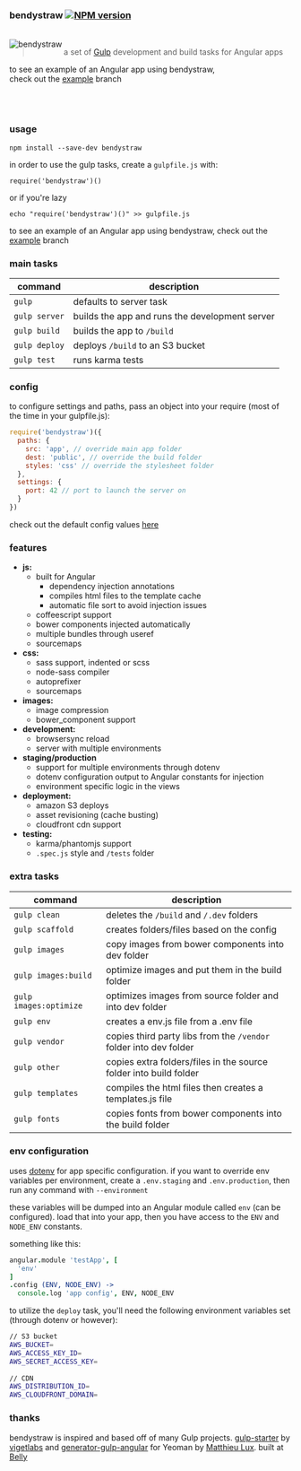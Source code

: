 ### bendystraw [![NPM version](https://img.shields.io/npm/v/bendystraw.svg?style=flat-square)](https://www.npmjs.com/package/bendystraw)
<br>

<img src="http://i.imgur.com/Pdmetdq.png" alt="bendystraw" align="left" />

> a set of [Gulp](https://github.com/gulpjs/gulp/) development and build tasks for Angular apps

to see an example of an Angular app using bendystraw, <br> check out the [example](https://github.com/brousalis/bendystraw/tree/example) branch


<br><br>

### usage

    npm install --save-dev bendystraw

in order to use the gulp tasks, create a `gulpfile.js` with:

```
require('bendystraw')()
```

or if you're lazy

```
echo "require('bendystraw')()" >> gulpfile.js
```

to see an example of an Angular app using bendystraw, check out the [example](https://github.com/brousalis/bendystraw/tree/example) branch

### main tasks

command | description
------- | ------------
`gulp` | defaults to server task
`gulp server` | builds the app and runs the development server
`gulp build` | builds the app to `/build`
`gulp deploy` | deploys `/build` to an S3 bucket
`gulp test` | runs karma tests

### config

to configure settings and paths, pass an object into your require (most of the time in your gulpfile.js):
```javascript
require('bendystraw')({
  paths: {
    src: 'app', // override main app folder 
    dest: 'public', // override the build folder
    styles: 'css' // override the stylesheet folder
  },
  settings: {
    port: 42 // port to launch the server on
  }
})
```
check out the default config values [here](https://github.com/brousalis/bendystraw/blob/master/gulpfile.js/config.js)

### features
- **js:** 
  - built for Angular
    - dependency injection annotations
    - compiles html files to the template cache
    - automatic file sort to avoid injection issues
  - coffeescript support
  - bower components injected automatically
  - multiple bundles through useref
  - sourcemaps
- **css:** 
  - sass support, indented or scss
  - node-sass compiler
  - autoprefixer
  - sourcemaps
- **images:**
  - image compression
  - bower_component support
- **development:**
  - browsersync reload
  - server with multiple environments
- **staging/production**
  - support for multiple environments through dotenv
  - dotenv configuration output to Angular constants for injection
  - environment specific logic in the views
- **deployment:**
  - amazon S3 deploys
  - asset revisioning (cache busting)
  - cloudfront cdn support
- **testing:**
  - karma/phantomjs support
  - `.spec.js` style and `/tests` folder

### extra tasks

command | description
------- | ------------
`gulp clean` | deletes the `/build` and `/.dev` folders
`gulp scaffold` | creates folders/files based on the config
`gulp images` | copy images from bower components into dev folder
`gulp images:build` | optimize images and put them in the build folder
`gulp images:optimize` | optimizes images from source folder and into dev folder
`gulp env` | creates a env.js file from a .env file
`gulp vendor` | copies third party libs from the `/vendor` folder into dev folder
`gulp other` | copies extra folders/files in the source folder into build folder
`gulp templates` | compiles the html files then creates a templates.js file
`gulp fonts` | copies fonts from bower components into the build folder

### env configuration

uses [dotenv](https://github.com/motdotla/dotenv) for app specific configuration. if you want to override env variables per environment, create a `.env.staging` and `.env.production`, then run any command with `--environment`

these variables will be dumped into an Angular module called `env` (can be configured). load that into your app, then you have access to the `ENV` and `NODE_ENV` constants.

something like this:

```coffeescript
angular.module 'testApp', [
  'env'
]
.config (ENV, NODE_ENV) ->
  console.log 'app config', ENV, NODE_ENV

```

to utilize the `deploy` task, you'll need the following environment variables set (through dotenv or however):

```bash
// S3 bucket
AWS_BUCKET=
AWS_ACCESS_KEY_ID=
AWS_SECRET_ACCESS_KEY=
    
// CDN
AWS_DISTRIBUTION_ID=
AWS_CLOUDFRONT_DOMAIN=
```

### thanks

bendystraw is inspired and based off of many Gulp projects. [gulp-starter](https://github.com/vigetlabs/gulp-starter/) by [vigetlabs](https://viget.com/extend) and [generator-gulp-angular](https://github.com/Swiip/generator-gulp-angular) for Yeoman by [Matthieu Lux](github.com/swiip). built at [Belly](http://github.com/bellycard)
